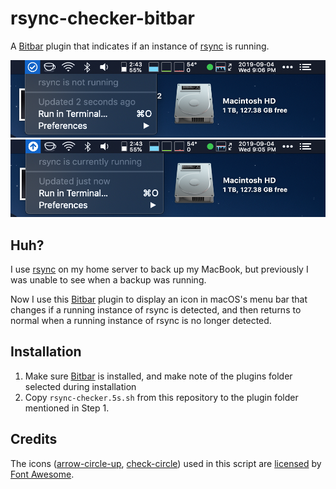 # rsync-checker-bitbar

A [Bitbar] plugin that indicates if an instance of [rsync] is running.

![rsync-is-not-running]
![rsync-is-running]

## Huh?

I use [rsync] on my home server to back up my MacBook, but previously I was unable to see when a backup was running.

Now I use this [Bitbar] plugin to display an icon in macOS's menu bar that changes if a running instance of rsync is detected, and then returns to normal when a running instance of rsync is no longer detected.

## Installation

1. Make sure [Bitbar] is installed, and make note of the plugins folder selected during installation
2. Copy `rsync-checker.5s.sh` from this repository to the plugin folder mentioned in Step 1.

## Credits

The icons ([arrow-circle-up], [check-circle]) used in this script are [licensed] by [Font Awesome].

[Bitbar]: https://getbitbar.com
[rsync]: https://rsync.samba.org
[rsync-is-not-running]: img/rsync-is-not-running.png
[rsync-is-running]: img/rsync-is-running.png
[arrow-circle-up]: https://fontawesome.com/icons/arrow-circle-up?style=solid
[check-circle]: https://fontawesome.com/icons/check-circle?style=solid
[licensed]: https://fontawesome.com/license/free
[Font Awesome]: https://fontawesome.com